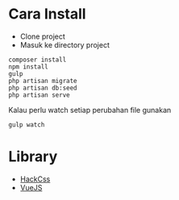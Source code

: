 # Cara Install

- Clone project
- Masuk ke directory project
```
composer install
npm install
gulp
php artisan migrate
php artisan db:seed
php artisan serve 
```

Kalau perlu watch setiap perubahan file gunakan
```
gulp watch
```

# Library
- [HackCss](http://hackcss.com/)
- [VueJS](http://vuejs.org/)
